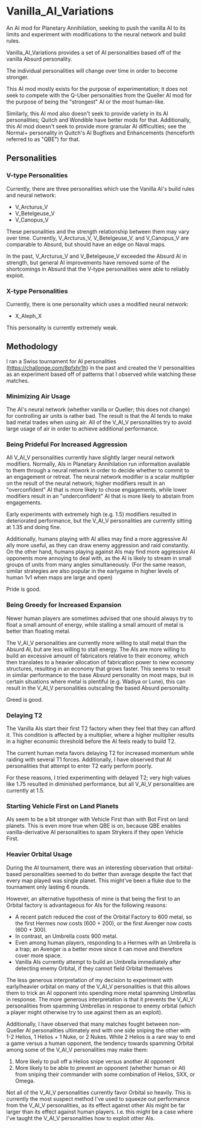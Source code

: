 # Vanilla_AI_Variations

An AI mod for Planetary Annihilation, seeking to push the vanilla AI to its limits and experiment with modifications to the neural network and build rules.

Vanilla_AI_Variations provides a set of AI personalities based off of the vanilla Absurd personality.

The individual personalities will change over time in order to become stronger.

This AI mod mostly exists for the purpose of experimentation; it does not seek to compete with the Q-Uber personalities from the Queller AI mod for the purpose of being the "strongest" AI or the most human-like.

Similarly, this AI mod also doesn't seek to provide variety in its AI personalities; Quitch and Wondible have better mods for that. Additionally, this AI mod doesn't seek to provide more granular AI difficulties; see the Normal+ personality in Quitch's AI Bugfixes and Enhancements (henceforth referred to as "QBE") for that.

## Personalities

### V-type Personalities
Currently, there are three personalities which use the Vanilla AI's build rules and neural network:

- V_Arcturus_V
- V_Betelgeuse_V
- V_Canopus_V

These personalities and the strength relationship between them may vary over time. Currently, V_Arcturus_V, V_Betelgeuse_V, and V_Canopus_V are comparable to Absurd, but should have an edge on Naval maps.

In the past, V_Arcturus_V and V_Betelgeuse_V exceeded the Absurd AI in strength, but general AI improvements have removed some of the shortcomings in Absurd that the V-type personalities were able to reliably exploit.

### X-type Personalities
Currently, there is one personality which uses a modified neural network:
- X_Aleph_X

This personality is currently extremely weak.

## Methodology

I ran a Swiss tournament for AI personalities (https://challonge.com/8pfxhr1h) in the past and created the V personalities as an experiment based off of patterns that I observed while watching these matches.

### Minimizing Air Usage

The AI's neural network (whether vanilla or Queller; this does not change) for controlling air units is rather bad. The result is that the AI tends to make bad metal trades when using air. All of the V_AI_V personalities try to avoid large usage of air in order to achieve additional performance.

### Being Prideful For Increased Aggression

All V_AI_V personalities currently have slightly larger neural network modifiers. Normally, AIs in Planetary Annihilation run information available to them through a neural network in order to decide whether to commit to an engagement or retreat. The neural network modifier is a scalar multiplier on the result of the neural network; higher modifiers result in an "overconfident" AI that is more likely to chose engagements, while lower modifiers result in an "underconfident" AI that is more likely to abstain from engagements.

Early experiments with extremely high (e.g. 1.5) modifiers resulted in deteriorated performance, but the V_AI_V personalities are currently sitting at 1.35 and doing fine.

Additionally, humans playing with AI allies may find a more aggressive AI ally more useful, as they can draw enemy aggression and raid constantly. On the other hand, humans playing against AIs may find more aggressive AI opponents more annoying to deal with, as the AI is likely to stream in small groups of units from many angles simultaneously. (For the same reason, similar strategies are also popular in the earlygame in higher levels of human 1v1 when maps are large and open)

Pride is good.

### Being Greedy for Increased Expansion

Newer human players are sometimes advised that one should always try to float a small amount of energy, while stalling a small amount of metal is better than floating metal.

The V_AI_V personalities are currently more willing to stall metal than the Absurd AI, but are less willing to stall energy. The AIs are more willing to build an excessive amount of fabricators relative to their economy, which then translates to a heavier allocation of fabrication power to new economy structures, resulting in an economy that grows faster. This seems to result in similar performance to the base Absurd personality on most maps, but in certain situations where metal is plentiful (e.g. Wadiya or Lune), this can result in the V_AI_V personalities outscaling the based Absurd personality.

Greed is good.

### Delaying T2

The Vanilla AIs start their first T2 factory when they feel that they can afford it. This condition is affected by a multiplier, where a higher multiplier results in a higher economic threshold before the AI feels ready to build T2.

The current human meta favors delaying T2 for increased momentum while raiding with several T1 forces. Additionally, I have observed that AI personalities that attempt to enter T2 early perform poorly.

For these reasons, I tried experimenting with delayed T2; very high values like 1.75 resulted in diminished performance, but all V_AI_V personalities are currently at 1.5.

### Starting Vehicle First on Land Planets

AIs seem to be a bit stronger with Vehicle First than with Bot First on land planets. This is even more true when QBE is on, because QBE enables vanilla-derivative AI personalities to spam Strykers if they open Vehicle First.

### Heavier Orbital Usage

During the AI tournament, there was an interesting observation that orbital-based personalities seemed to do better than average despite the fact that every map played was single planet. This might've been a fluke due to the tournament only lasting 6 rounds.

However, an alternative hypothesis of mine is that being the first to an Orbital factory is advantageous for AIs for the following reasons:
- A recent patch reduced the cost of the Orbital Factory to 600 metal, so the first Hermes now costs (600 + 200), or the first Avenger now costs (600 + 300).
- In contrast, an Umbrella costs 900 metal.
- Even among human players, responding to a Hermes with an Umbrella is a trap; an Avenger is a better move since it can move and therefore cover more space.
- Vanilla AIs currently attempt to build an Umbrella immediately after detecting enemy Orbital, if they cannot field Orbital themselves

The less generous interpretation of my decision to experiment with early/heavier orbital on many of the V_AI_V personalities is that this allows them to trick an AI opponent into spending more metal spamming Umbrellas in response. The more generous interpretation is that it prevents the V_AI_V personalities from spamming Umbrellas in response to enemy orbital (which a player might otherwise try to use against them as an exploit).

Additionally, I have observed that many matches fought between non-Queller AI personalities ultimately end with one side sniping the other with 1-2 Helios, 1 Helios + 1 Nuke, or 2 Nukes. While 2 Helios is a rare way to end a game versus a human opponent, the tendency towards spamming Orbital among some of the V_AI_V personalities may make them:
1. More likely to pull off a Helios snipe versus another AI opponent
2. More likely to be able to prevent an opponent (whether human or AI) from sniping their commander with some combination of Helios, SXX, or Omega.

Not all of the V_AI_V personalities currently favor Orbital so heavily. This is currently the most suspect method I've used to squeeze out performance from the V_AI_V personalities, as its effect against other AIs might be far larger than its effect against human players. I.e. this might be a case where I've taught the V_AI_V personalities how to exploit other AIs.

